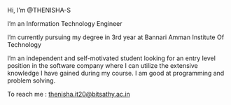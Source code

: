   Hi, I’m @THENISHA-S
  
  I’m an Information Technology Engineer
  
  I’m currently pursuing my degree in 3rd year at Bannari Amman Institute Of Technology
  
  I’m an independent and self-motivated student looking for an entry level position in the software company where I can utilize the extensive knowledge I have gained       during my course. I am good at programming and problem solving.
  
  To reach me : thenisha.it20@bitsathy.ac.in

